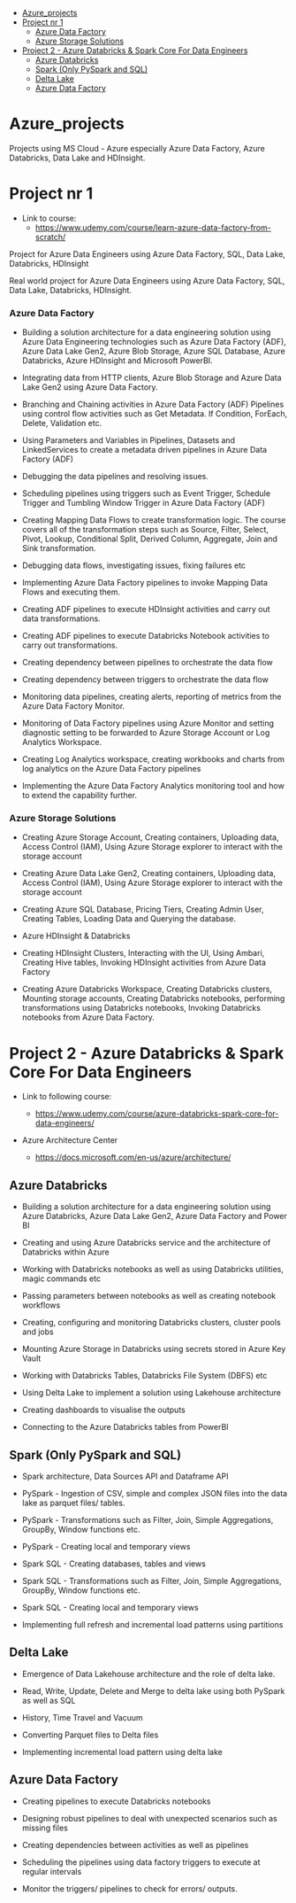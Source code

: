 
<!-- TOC -->

- [Azure\_projects](#azure_projects)
- [Project nr 1](#project-nr-1)
    - [Azure Data Factory](#azure-data-factory)
    - [Azure Storage Solutions](#azure-storage-solutions)
- [Project 2 - Azure Databricks \& Spark Core For Data Engineers](#project-2---azure-databricks--spark-core-for-data-engineers)
  - [Azure Databricks](#azure-databricks)
  - [Spark (Only PySpark and SQL)](#spark-only-pyspark-and-sql)
  - [Delta Lake](#delta-lake)
  - [Azure Data Factory](#azure-data-factory-1)

<!-- /TOC -->

# Azure_projects

Projects using MS Cloud - Azure especially Azure Data Factory, Azure Databricks, Data Lake and HDInsight.


# Project nr 1

- Link to course:
    - https://www.udemy.com/course/learn-azure-data-factory-from-scratch/

Project for Azure Data Engineers using Azure Data Factory, SQL, Data Lake, Databricks, HDInsight

Real world project for Azure Data Engineers using Azure Data Factory, SQL, Data Lake, Databricks, HDInsight.


### Azure Data Factory

- Building a solution architecture for a data engineering solution using Azure Data Engineering technologies such as Azure Data Factory (ADF), Azure Data Lake Gen2, Azure Blob Storage, Azure SQL Database, Azure Databricks, Azure HDInsight and Microsoft PowerBI.

- Integrating data from HTTP clients, Azure Blob Storage and Azure Data Lake Gen2 using Azure Data Factory.

- Branching and Chaining activities in Azure Data Factory (ADF) Pipelines using control flow activities such as Get Metadata. If Condition, ForEach, Delete, Validation etc.

- Using Parameters and Variables in Pipelines, Datasets and LinkedServices to create a metadata driven pipelines in Azure Data Factory (ADF)

- Debugging the data pipelines and resolving issues.

- Scheduling pipelines using triggers such as Event Trigger, Schedule Trigger and Tumbling Window Trigger in Azure Data Factory (ADF)

- Creating Mapping Data Flows to create transformation logic. The course covers all of the transformation steps such as Source, Filter, Select, Pivot, Lookup, Conditional Split, Derived Column, Aggregate, Join and Sink transformation.

- Debugging data flows, investigating issues, fixing failures etc

- Implementing Azure Data Factory pipelines to invoke Mapping Data Flows and executing them.

- Creating ADF pipelines to execute HDInsight activities and carry out data transformations.

- Creating ADF pipelines to execute Databricks Notebook activities to carry out transformations.

- Creating dependency between pipelines to orchestrate the data flow

- Creating dependency between triggers to orchestrate the data flow

- Monitoring data pipelines, creating alerts, reporting of metrics from the Azure Data Factory Monitor.

- Monitoring of Data Factory pipelines using Azure Monitor and setting diagnostic setting to be forwarded to Azure Storage Account or Log Analytics Workspace.

- Creating Log Analytics workspace, creating workbooks and charts from log analytics on the Azure Data Factory pipelines

- Implementing the Azure Data Factory Analytics monitoring tool and how to extend the capability further.

### Azure Storage Solutions

- Creating Azure Storage Account, Creating containers, Uploading data, Access Control (IAM), Using Azure Storage explorer to interact with the storage account

- Creating Azure Data Lake Gen2, Creating containers, Uploading data, Access Control (IAM), Using Azure Storage explorer to interact with the storage account

- Creating Azure SQL Database, Pricing Tiers, Creating Admin User, Creating Tables, Loading Data and Querying the database.

- Azure HDInsight & Databricks

- Creating HDInsight Clusters, Interacting with the UI, Using Ambari, Creating Hive tables, Invoking HDInsight activities from Azure Data Factory

- Creating Azure Databricks Workspace, Creating Databricks clusters, Mounting storage accounts, Creating Databricks notebooks, performing transformations using Databricks notebooks, Invoking Databricks notebooks from Azure Data Factory.


# Project 2 - Azure Databricks & Spark Core For Data Engineers

- Link to following course:
    - https://www.udemy.com/course/azure-databricks-spark-core-for-data-engineers/

- Azure Architecture Center
    - https://docs.microsoft.com/en-us/azure/architecture/


## Azure Databricks

- Building a solution architecture for a data engineering solution using Azure Databricks, Azure Data Lake Gen2, Azure Data Factory and Power BI

- Creating and using Azure Databricks service and the architecture of Databricks within Azure

- Working with Databricks notebooks as well as using Databricks utilities, magic commands etc

- Passing parameters between notebooks as well as creating notebook workflows

- Creating, configuring and monitoring Databricks clusters, cluster pools and jobs

- Mounting Azure Storage in Databricks using secrets stored in Azure Key Vault

- Working with Databricks Tables, Databricks File System (DBFS) etc

- Using Delta Lake to implement a solution using Lakehouse architecture

- Creating dashboards to visualise the outputs

- Connecting to the Azure Databricks tables from PowerBI

## Spark (Only PySpark and SQL)

- Spark architecture, Data Sources API and Dataframe API

- PySpark - Ingestion of CSV, simple and complex JSON files into the data lake as parquet files/ tables.

- PySpark - Transformations such as Filter, Join, Simple Aggregations, GroupBy, Window functions etc.

- PySpark - Creating local and temporary views

- Spark SQL - Creating databases, tables and views

- Spark SQL - Transformations such as Filter, Join, Simple Aggregations, GroupBy, Window functions etc.

- Spark SQL - Creating local and temporary views

- Implementing full refresh and incremental load patterns using partitions

## Delta Lake

- Emergence of Data Lakehouse architecture and the role of delta lake.

- Read, Write, Update, Delete and Merge to delta lake using both PySpark as well as SQL 

- History, Time Travel and Vacuum

- Converting Parquet files to Delta files

- Implementing incremental load pattern using delta lake

## Azure Data Factory

- Creating pipelines to execute Databricks notebooks

- Designing robust pipelines to deal with unexpected scenarios such as missing files

- Creating dependencies between activities as well as pipelines

- Scheduling the pipelines using data factory triggers to execute at regular intervals

- Monitor the triggers/ pipelines to check for errors/ outputs.